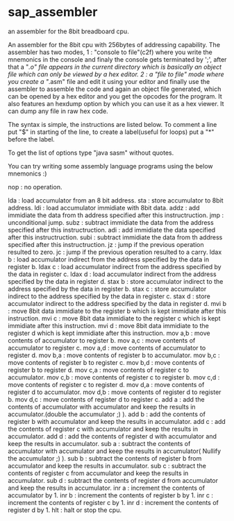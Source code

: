# sap_assembler
an assembler for the 8bit breadboard cpu.

An assembler for the 8bit cpu with 256bytes of addressing capability.
The assembler has two modes, 1 : "console to file"(c2f) where you write the mnemonics in the console and finaly the console gets terminated by ';', after that a "*.o" file appears in the current directory which is basically an object file which can only be viewed by a hex editor. 2 : a "file to file" mode where you create a "*.asm" file and edit it using your editor and finally use the assembler to assemble the code and again an object file generated, which can be opened by a hex editor and you get the opcodes for the program. It also features an hexdump option by which you can use it as a hex viewer. It can dump any file in raw hex code.

The syntax is simple, the instructions are listed below. To comment a line put "$" in starting of the line, to create a label(useful for loops) put a "*" before the label.

To get the list of options type "java sasm" without quotes.

You can try writing some assembly language programs using the below mnemonics :)

nop : no operation.

lda : load accumulator from an 8 bit address.
sta : store accumulator to 8bit address.
ldi : load accumulator immidiate with 8bit data.
addz : add immidiate the data from th address specified after this instructruction.
jmp : unconditional jump.
subz : subtract immidiate the data from the address specified after this instructruction.
adi : add immidiate the data specified after this instructruction.
subi : subtract immidiate the data from th address specified after this instructruction.
jz : jump if the previous operation resulted to zero.
jc : jump if the previous operation resulted to a carry.
ldax b : load accumulator indirect from the address specified by the data in register b.
ldax c : load accumulator indirect from the address specified by the data in register c.
ldax d : load accumulator indirect from the address specified by the data in register d.
stax b : store accumulator indirect to the address specified by the data in register b.
stax c : store accumulator indirect to the address specified by the data in register c.
stax d : store accumulator indirect to the address specified by the data in register d.
mvi b : move 8bit data immidiate to the register b which is kept immidiate after this instruction.
mvi c : move 8bit data immidiate to the register c which is kept immidiate after this instruction.
mvi d : move 8bit data immidiate to the register d which is kept immidiate after this instruction.
mov a,b : move contents of accumulator to register b.
mov a,c : move contents of accumulator to register c.
mov a,d : move contents of accumulator to register d.
mov b,a : move contents of register b to accumulator.
mov b,c : move contents of register b to register c.
mov b,d : move contents of register b to register d.
mov c,a : move contents of register c to accumulator.
mov c,b : move contents of register c to register b.
mov c,d : move contents of register c to register d.
mov d,a : move contents of register d to accumulator.
mov d,b : move contents of register d to register b.
mov d,c : move contents of register d to register c.
add a : add the contents of accumulator with accumulator and keep the results in accumulator.(double the accumulator ;) ).
add b : add the contents of register b with accumulator and keep the results in accumulator.
add c : add the contents of register c with accumulator and keep the results in accumulator.
add d : add the contents of register d with accumulator and keep the results in accumulator.
sub a : subtract the contents of accumulator with accumulator and keep the results in accumulator( Nullify the accumulator ;) ).
sub b : subtract the contents of register b from accumulator and keep the results in accumulator.
sub c : subtract the contents of register c from accumulator and keep the results in accumulator.
sub d : subtract the contents of register d from accumulator and keep the results in accumulator.
inr a : increment the contents of accumulator by 1.
inr b : increment the contents of register b by 1.
inr c : increment the contents of register c by 1.
inr d : increment the contents of register d by 1.
hlt : halt or stop the cpu.


